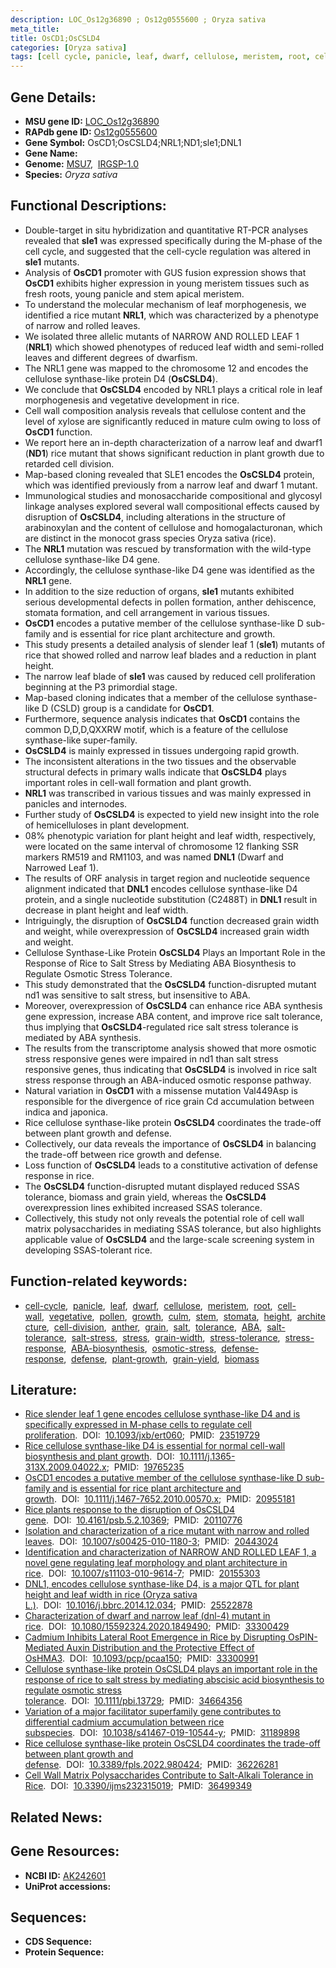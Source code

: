 ```yaml
---
description: LOC_Os12g36890 ; Os12g0555600 ; Oryza sativa
meta_title:
title: OsCD1;OsCSLD4
categories: [Oryza sativa]
tags: [cell cycle, panicle, leaf, dwarf, cellulose, meristem, root, cell wall, vegetative, pollen, growth, culm, stem, stomata, height, architecture, cell division, anther, grain, salt, tolerance,  ABA , salt tolerance, salt stress, stress, ABA, grain width, stress tolerance, stress response, ABA biosynthesis, osmotic stress, defense response, defense, plant growth, grain yield, biomass]
---
```


## Gene Details:
- **MSU gene ID:** [LOC_Os12g36890](http://rice.uga.edu/cgi-bin/ORF_infopage.cgi?orf=LOC_Os12g36890)  
- **RAPdb gene ID:** [Os12g0555600](https://rapdb.dna.affrc.go.jp/locus/?name=Os12g0555600)  
- **Gene Symbol:** OsCD1;OsCSLD4;NRL1;ND1;sle1;DNL1
- **Gene Name:**
- **Genome:**  [MSU7](http://rice.uga.edu/),&nbsp;&nbsp;[IRGSP-1.0](https://rapdb.dna.affrc.go.jp/download/irgsp1.html)
- **Species:** *Oryza sativa*

## Functional Descriptions:
   - Double-target in situ hybridization and quantitative RT-PCR analyses revealed that **sle1** was expressed specifically during the M-phase of the cell cycle, and suggested that the cell-cycle regulation was altered in **sle1** mutants.
   - Analysis of **OsCD1** promoter with GUS fusion expression shows that **OsCD1** exhibits higher expression in young meristem tissues such as fresh roots, young panicle and stem apical meristem.
   - To understand the molecular mechanism of leaf morphogenesis, we identified a rice mutant **NRL1**, which was characterized by a phenotype of narrow and rolled leaves.
   - We isolated three allelic mutants of NARROW AND ROLLED LEAF 1 (**NRL1**) which showed phenotypes of reduced leaf width and semi-rolled leaves and different degrees of dwarfism.
   - The NRL1 gene was mapped to the chromosome 12 and encodes the cellulose synthase-like protein D4 (**OsCSLD4**).
   - We conclude that **OsCSLD4** encoded by NRL1 plays a critical role in leaf morphogenesis and vegetative development in rice.
   - Cell wall composition analysis reveals that cellulose content and the level of xylose are significantly reduced in mature culm owing to loss of **OsCD1** function.
   - We report here an in-depth characterization of a narrow leaf and dwarf1 (**ND1**) rice mutant that shows significant reduction in plant growth due to retarded cell division.
   - Map-based cloning revealed that SLE1 encodes the **OsCSLD4** protein, which was identified previously from a narrow leaf and dwarf 1 mutant.
   - Immunological studies and monosaccharide compositional and glycosyl linkage analyses explored several wall compositional effects caused by disruption of **OsCSLD4**, including alterations in the structure of arabinoxylan and the content of cellulose and homogalacturonan, which are distinct in the monocot grass species Oryza sativa (rice).
   - The **NRL1** mutation was rescued by transformation with the wild-type cellulose synthase-like D4 gene.
   - Accordingly, the cellulose synthase-like D4 gene was identified as the **NRL1** gene.
   - In addition to the size reduction of organs, **sle1** mutants exhibited serious developmental defects in pollen formation, anther dehiscence, stomata formation, and cell arrangement in various tissues.
   - **OsCD1** encodes a putative member of the cellulose synthase-like D sub-family and is essential for rice plant architecture and growth.
   - This study presents a detailed analysis of slender leaf 1 (**sle1**) mutants of rice that showed rolled and narrow leaf blades and a reduction in plant height.
   - The narrow leaf blade of **sle1** was caused by reduced cell proliferation beginning at the P3 primordial stage.
   - Map-based cloning indicates that a member of the cellulose synthase-like D (CSLD) group is a candidate for **OsCD1**.
   - Furthermore, sequence analysis indicates that **OsCD1** contains the common D,D,D,QXXRW motif, which is a feature of the cellulose synthase-like super-family.
   - **OsCSLD4** is mainly expressed in tissues undergoing rapid growth.
   - The inconsistent alterations in the two tissues and the observable structural defects in primary walls indicate that **OsCSLD4** plays important roles in cell-wall formation and plant growth.
   - **NRL1** was transcribed in various tissues and was mainly expressed in panicles and internodes.
   - Further study of **OsCSLD4** is expected to yield new insight into the role of hemicelluloses in plant development.
   - 08% phenotypic variation for plant height and leaf width, respectively, were located on the same interval of chromosome 12 flanking SSR markers RM519 and RM1103, and was named **DNL1** (Dwarf and Narrowed Leaf 1).
   - The results of ORF analysis in target region and nucleotide sequence alignment indicated that **DNL1** encodes cellulose synthase-like D4 protein, and a single nucleotide substitution (C2488T) in **DNL1** result in decrease in plant height and leaf width.
   - Intriguingly, the disruption of **OsCSLD4** function decreased grain width and weight, while overexpression of **OsCSLD4** increased grain width and weight.
   - Cellulose Synthase-Like Protein **OsCSLD4** Plays an Important Role in the Response of Rice to Salt Stress by Mediating ABA Biosynthesis to Regulate Osmotic Stress Tolerance.
   - This study demonstrated that the **OsCSLD4** function-disrupted mutant nd1 was sensitive to salt stress, but insensitive to ABA.
   - Moreover, overexpression of **OsCSLD4** can enhance rice ABA synthesis gene expression, increase ABA content, and improve rice salt tolerance, thus implying that **OsCSLD4**-regulated rice salt stress tolerance is mediated by ABA synthesis.
   - The results from the transcriptome analysis showed that more osmotic stress responsive genes were impaired in nd1 than salt stress responsive genes, thus indicating that **OsCSLD4** is involved in rice salt stress response through an ABA-induced osmotic response pathway.
   - Natural variation in **OsCD1** with a missense mutation Val449Asp is responsible for the divergence of rice grain Cd accumulation between indica and japonica.
   - Rice cellulose synthase-like protein **OsCSLD4** coordinates the trade-off between plant growth and defense.
   - Collectively, our data reveals the importance of **OsCSLD4** in balancing the trade-off between rice growth and defense.
   - Loss function of **OsCSLD4** leads to a constitutive activation of defense response in rice.
   - The **OsCSLD4** function-disrupted mutant displayed reduced SSAS tolerance, biomass and grain yield, whereas the **OsCSLD4** overexpression lines exhibited increased SSAS tolerance.
   - Collectively, this study not only reveals the potential role of cell wall matrix polysaccharides in mediating SSAS tolerance, but also highlights applicable value of **OsCSLD4** and the large-scale screening system in developing SSAS-tolerant rice.

## Function-related keywords:
   - [cell-cycle](/tags/cell-cycle/),&nbsp;&nbsp;[panicle](/tags/panicle/),&nbsp;&nbsp;[leaf](/tags/leaf/),&nbsp;&nbsp;[dwarf](/tags/dwarf/),&nbsp;&nbsp;[cellulose](/tags/cellulose/),&nbsp;&nbsp;[meristem](/tags/meristem/),&nbsp;&nbsp;[root](/tags/root/),&nbsp;&nbsp;[cell-wall](/tags/cell-wall/),&nbsp;&nbsp;[vegetative](/tags/vegetative/),&nbsp;&nbsp;[pollen](/tags/pollen/),&nbsp;&nbsp;[growth](/tags/growth/),&nbsp;&nbsp;[culm](/tags/culm/),&nbsp;&nbsp;[stem](/tags/stem/),&nbsp;&nbsp;[stomata](/tags/stomata/),&nbsp;&nbsp;[height](/tags/height/),&nbsp;&nbsp;[architecture](/tags/architecture/),&nbsp;&nbsp;[cell-division](/tags/cell-division/),&nbsp;&nbsp;[anther](/tags/anther/),&nbsp;&nbsp;[grain](/tags/grain/),&nbsp;&nbsp;[salt](/tags/salt/),&nbsp;&nbsp;[tolerance](/tags/tolerance/),&nbsp;&nbsp;[ABA](/tags/ABA/),&nbsp;&nbsp;[salt-tolerance](/tags/salt-tolerance/),&nbsp;&nbsp;[salt-stress](/tags/salt-stress/),&nbsp;&nbsp;[stress](/tags/stress/),&nbsp;&nbsp;[grain-width](/tags/grain-width/),&nbsp;&nbsp;[stress-tolerance](/tags/stress-tolerance/),&nbsp;&nbsp;[stress-response](/tags/stress-response/),&nbsp;&nbsp;[ABA-biosynthesis](/tags/ABA-biosynthesis/),&nbsp;&nbsp;[osmotic-stress](/tags/osmotic-stress/),&nbsp;&nbsp;[defense-response](/tags/defense-response/),&nbsp;&nbsp;[defense](/tags/defense/),&nbsp;&nbsp;[plant-growth](/tags/plant-growth/),&nbsp;&nbsp;[grain-yield](/tags/grain-yield/),&nbsp;&nbsp;[biomass](/tags/biomass/)

## Literature:
   - [Rice slender leaf 1 gene encodes cellulose synthase-like D4 and is specifically expressed in M-phase cells to regulate cell proliferation](https://www.doi.org/10.1093/jxb/ert060).&nbsp;&nbsp;DOI:&nbsp;&nbsp;[10.1093/jxb/ert060](https://www.doi.org/10.1093/jxb/ert060);&nbsp;&nbsp;PMID:&nbsp;&nbsp;[23519729](https://pubmed.ncbi.nlm.nih.gov/23519729/)
   - [Rice cellulose synthase-like D4 is essential for normal cell-wall biosynthesis and plant growth](https://www.doi.org/10.1111/j.1365-313X.2009.04022.x).&nbsp;&nbsp;DOI:&nbsp;&nbsp;[10.1111/j.1365-313X.2009.04022.x](https://www.doi.org/10.1111/j.1365-313X.2009.04022.x);&nbsp;&nbsp;PMID:&nbsp;&nbsp;[19765235](https://pubmed.ncbi.nlm.nih.gov/19765235/)
   - [OsCD1 encodes a putative member of the cellulose synthase-like D sub-family and is essential for rice plant architecture and growth](https://www.doi.org/10.1111/j.1467-7652.2010.00570.x).&nbsp;&nbsp;DOI:&nbsp;&nbsp;[10.1111/j.1467-7652.2010.00570.x](https://www.doi.org/10.1111/j.1467-7652.2010.00570.x);&nbsp;&nbsp;PMID:&nbsp;&nbsp;[20955181](https://pubmed.ncbi.nlm.nih.gov/20955181/)
   - [Rice plants response to the disruption of OsCSLD4 gene](https://www.doi.org/10.4161/psb.5.2.10369).&nbsp;&nbsp;DOI:&nbsp;&nbsp;[10.4161/psb.5.2.10369](https://www.doi.org/10.4161/psb.5.2.10369);&nbsp;&nbsp;PMID:&nbsp;&nbsp;[20110776](https://pubmed.ncbi.nlm.nih.gov/20110776/)
   - [Isolation and characterization of a rice mutant with narrow and rolled leaves](https://www.doi.org/10.1007/s00425-010-1180-3).&nbsp;&nbsp;DOI:&nbsp;&nbsp;[10.1007/s00425-010-1180-3](https://www.doi.org/10.1007/s00425-010-1180-3);&nbsp;&nbsp;PMID:&nbsp;&nbsp;[20443024](https://pubmed.ncbi.nlm.nih.gov/20443024/)
   - [Identification and characterization of NARROW AND ROLLED LEAF 1, a novel gene regulating leaf morphology and plant architecture in rice](https://www.doi.org/10.1007/s11103-010-9614-7).&nbsp;&nbsp;DOI:&nbsp;&nbsp;[10.1007/s11103-010-9614-7](https://www.doi.org/10.1007/s11103-010-9614-7);&nbsp;&nbsp;PMID:&nbsp;&nbsp;[20155303](https://pubmed.ncbi.nlm.nih.gov/20155303/)
   - [DNL1, encodes cellulose synthase-like D4, is a major QTL for plant height and leaf width in rice (Oryza sativa L.)](https://www.doi.org/10.1016/j.bbrc.2014.12.034).&nbsp;&nbsp;DOI:&nbsp;&nbsp;[10.1016/j.bbrc.2014.12.034](https://www.doi.org/10.1016/j.bbrc.2014.12.034);&nbsp;&nbsp;PMID:&nbsp;&nbsp;[25522878](https://pubmed.ncbi.nlm.nih.gov/25522878/)
   - [Characterization of dwarf and narrow leaf (dnl-4) mutant in rice](https://www.doi.org/10.1080/15592324.2020.1849490).&nbsp;&nbsp;DOI:&nbsp;&nbsp;[10.1080/15592324.2020.1849490](https://www.doi.org/10.1080/15592324.2020.1849490);&nbsp;&nbsp;PMID:&nbsp;&nbsp;[33300429](https://pubmed.ncbi.nlm.nih.gov/33300429/)
   - [Cadmium Inhibits Lateral Root Emergence in Rice by Disrupting OsPIN-Mediated Auxin Distribution and the Protective Effect of OsHMA3](https://www.doi.org/10.1093/pcp/pcaa150).&nbsp;&nbsp;DOI:&nbsp;&nbsp;[10.1093/pcp/pcaa150](https://www.doi.org/10.1093/pcp/pcaa150);&nbsp;&nbsp;PMID:&nbsp;&nbsp;[33300991](https://pubmed.ncbi.nlm.nih.gov/33300991/)
   - [Cellulose synthase-like protein OsCSLD4 plays an important role in the response of rice to salt stress by mediating abscisic acid biosynthesis to regulate osmotic stress tolerance](https://www.doi.org/10.1111/pbi.13729).&nbsp;&nbsp;DOI:&nbsp;&nbsp;[10.1111/pbi.13729](https://www.doi.org/10.1111/pbi.13729);&nbsp;&nbsp;PMID:&nbsp;&nbsp;[34664356](https://pubmed.ncbi.nlm.nih.gov/34664356/)
   - [Variation of a major facilitator superfamily gene contributes to differential cadmium accumulation between rice subspecies](https://www.doi.org/10.1038/s41467-019-10544-y).&nbsp;&nbsp;DOI:&nbsp;&nbsp;[10.1038/s41467-019-10544-y](https://www.doi.org/10.1038/s41467-019-10544-y);&nbsp;&nbsp;PMID:&nbsp;&nbsp;[31189898](https://pubmed.ncbi.nlm.nih.gov/31189898/)
   - [Rice cellulose synthase-like protein OsCSLD4 coordinates the trade-off between plant growth and defense](https://www.doi.org/10.3389/fpls.2022.980424).&nbsp;&nbsp;DOI:&nbsp;&nbsp;[10.3389/fpls.2022.980424](https://www.doi.org/10.3389/fpls.2022.980424);&nbsp;&nbsp;PMID:&nbsp;&nbsp;[36226281](https://pubmed.ncbi.nlm.nih.gov/36226281/)
   - [Cell Wall Matrix Polysaccharides Contribute to Salt-Alkali Tolerance in Rice](https://www.doi.org/10.3390/ijms232315019).&nbsp;&nbsp;DOI:&nbsp;&nbsp;[10.3390/ijms232315019](https://www.doi.org/10.3390/ijms232315019);&nbsp;&nbsp;PMID:&nbsp;&nbsp;[36499349](https://pubmed.ncbi.nlm.nih.gov/36499349/)

## Related News:

## Gene Resources:
- **NCBI ID:**  [AK242601](http://www.ncbi.nlm.nih.gov/nuccore/AK242601)
- **UniProt accessions:** [](https://www.uniprot.org/uniprotkb//entry)

## Sequences:
- **CDS Sequence:**
- **Protein Sequence:**
